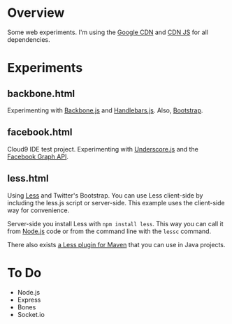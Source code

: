 # Overview

Some web experiments. I'm using the [Google CDN][gcdn] and [CDN JS][cdnjs] for 
all dependencies.

# Experiments

## backbone.html

Experimenting with [Backbone.js][backbone] and [Handlebars.js][handlebars].
Also, [Bootstrap][bootstrap].

## facebook.html

Cloud9 IDE test project. Experimenting with [Underscore.js][underscore] and
the [Facebook Graph API][fbapi]. 

## less.html

Using [Less][less] and Twitter's Bootstrap. You can use Less client-side by 
including the less.js script or server-side. This example uses the client-side
way for convenience.

Server-side you install Less with `npm install less`. This way you can call it
from [Node.js][node] code or from the command line with the `lessc` command.

There also exists [a Less plugin for Maven][lessmaven] that you can use in Java 
projects.

# To Do

* Node.js
* Express
* Bones
* Socket.io


[gcdn]: http://code.google.com/apis/libraries/
[cdnjs]: http://www.cdnjs.com/
[underscore]: http://documentcloud.github.com/underscore/
[backbone]: http://documentcloud.github.com/backbone/
[handlebars]: https://github.com/wycats/handlebars.js
[bootstrap]: http://twitter.github.com/bootstrap/
[fbapi]: https://developers.facebook.com/docs/reference/api/
[less]: http://lesscss.org/
[node]: http://nodejs.org/
[lessmaven]: http://code.google.com/p/maven-less-plugin/
